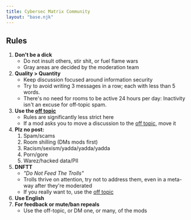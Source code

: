 ```yaml
---
title: Cybersec Matrix Community
layout: "base.njk"
---
```


## Rules

1. **Don't be a dick**
    * Do not insult others, stir shit, or fuel flame wars
    * Gray areas are decided by the moderation team
2. **Quality > Quantity**
    * Keep discussion focused around information security
    * Try to avoid writing 3 messages in a row; each with less than 5 words.
    * There's no need for rooms to be active 24 hours per day: Inactivity isn't an excuse for off-topic spam.
3. **Use the [off topic](https://matrix.to/#/#cybersec-offtopic:matrix.org)**
    * Rules are significantly less strict here
    * If a mod asks you to move a discussion to the [off topic](https://matrix.to/#/#cybersec-offtopic:matrix.org), move it
4. **Plz no post:** 
    1. Spam/scams
    2. Room shilling (DMs mods first)
    3. Racism/sexism/yadda/yadda/yadda
    4. Porn/gore
    5. Warez/hacked data/PII
5. **DNFTT**
    * *"Do Not Feed The Trolls"*
    * Trolls thrive on attention, try not to address them, even in a meta-way after they're moderated
    * If you really want to, use the [off topic](https://matrix.to/#/#cybersec-offtopic:matrix.org)
6. **Use English**
7. **For feedback or mute/ban repeals**
    * Use the off-topic, or DM one, or many, of the mods
